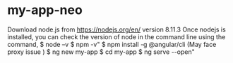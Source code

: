 # my-app-neo
Download node.js from https://nodejs.org/en/ version 8.11.3
Once nodejs is installed, you can check the version of node in the command line using the command, 
$ node –v 
$ npm -v"
$ npm install -g @angular/cli (May face proxy issue )
$ ng new my-app
$ cd my-app
$ ng serve --open"

